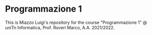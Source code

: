 # Programmazione 1

This is Miazzo Luigi's repository for the course "Programmazione 1" @ uniTn Informatica, Prof. Roveri Marco, A.A. 2021/2022.

